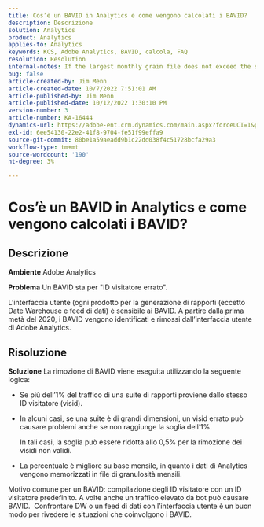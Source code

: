```yaml
---
title: Cos’è un BAVID in Analytics e come vengono calcolati i BAVID?
description: Descrizione
solution: Analytics
product: Analytics
applies-to: Analytics
keywords: KCS, Adobe Analytics, BAVID, calcola, FAQ
resolution: Resolution
internal-notes: If the largest monthly grain file does not exceed the size threshold (250MB default), we do not examine the suite for bad visids.
bug: false
article-created-by: Jim Menn
article-created-date: 10/7/2022 7:51:01 AM
article-published-by: Jim Menn
article-published-date: 10/12/2022 1:30:10 PM
version-number: 3
article-number: KA-16444
dynamics-url: https://adobe-ent.crm.dynamics.com/main.aspx?forceUCI=1&pagetype=entityrecord&etn=knowledgearticle&id=83dccec7-1446-ed11-bba1-000d3a3064b8
exl-id: 6ee54130-22e2-41f8-9704-fe51f99effa9
source-git-commit: 80be1a59aeadd9b1c22dd038f4c51728bcfa29a3
workflow-type: tm+mt
source-wordcount: '190'
ht-degree: 3%

---
```


# Cos’è un BAVID in Analytics e come vengono calcolati i BAVID?

## Descrizione


<b>Ambiente</b>
Adobe Analytics

<b>Problema</b>
Un BAVID sta per &quot;ID visitatore errato&quot;.

L’interfaccia utente (ogni prodotto per la generazione di rapporti (eccetto Date Warehouse e feed di dati) è sensibile ai BAVID.
A partire dalla prima metà del 2020, i BAVID vengono identificati e rimossi dall’interfaccia utente di Adobe Analytics.






## Risoluzione


<b>Soluzione</b>
La rimozione di BAVID viene eseguita utilizzando la seguente logica:

- Se più dell’1% del traffico di una suite di rapporti proviene dallo stesso ID visitatore (visid).
- In alcuni casi, se una suite è di grandi dimensioni, un visid errato può causare problemi anche se non raggiunge la soglia dell’1%.

  In tali casi, la soglia può essere ridotta allo 0,5% per la rimozione dei visidi non validi.
- La percentuale è migliore su base mensile, in quanto i dati di Analytics vengono memorizzati in file di granulosità mensili.


Motivo comune per un BAVID: compilazione degli ID visitatore con un ID visitatore predefinito. A volte anche un traffico elevato da bot può causare BAVID. 
Confrontare DW o un feed di dati con l’interfaccia utente è un buon modo per rivedere le situazioni che coinvolgono i BAVID.
